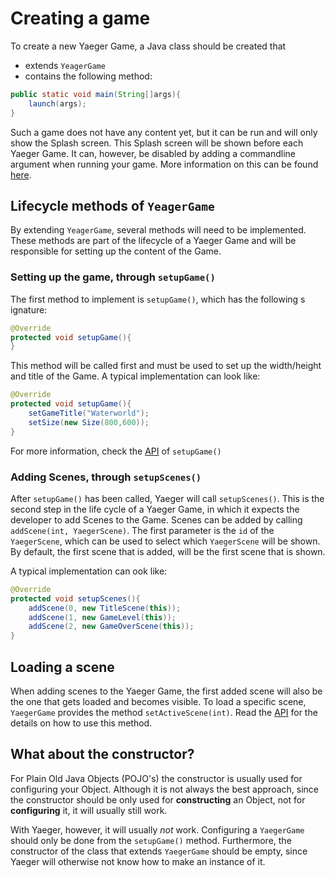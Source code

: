 # Creating a game

To create a new Yaeger Game, a Java class should be created that

* extends `YeagerGame`
* contains the following method:

```java
public static void main(String[]args){
    launch(args);
}
```

Such a game does not have any content yet, but it can be run and will only
show the Splash screen. This Splash screen  will be shown before each Yaeger
Game. It can, however, be disabled by adding a commandline argument when running
your game. More information on this can be found
[here](commandline-arguments.md).

## Lifecycle methods of `YeagerGame`

By extending `YeagerGame`, several methods will need to be implemented.
These methods are part of the lifecycle of a Yaeger Game and will be responsible
for setting up the content of the Game.

### Setting up the game, through `setupGame()`

The first method to implement is `setupGame()`, which has the following s
ignature:

```java
@Override
protected void setupGame(){
}
```

This method will be called first and must be used to set up the width/height
and title of the Game. A typical implementation can look like:

```java
@Override
protected void setupGame(){
    setGameTitle("Waterworld");
    setSize(new Size(800,600));
}
```

For more information, check the
[API](https://han-yaeger.github.io/yaeger/hanyaeger.api/com/github/hanyaeger/api/engine/YaegerGame.html#setupGame())
of `setupGame()`

### Adding Scenes, through `setupScenes()`

After `setupGame()` has been called, Yaeger will call `setupScenes()`. This is
the second step in the life cycle of a Yaeger Game, in which it expects the
developer to add Scenes to the Game. Scenes can be added by calling
`addScene(int, YaegerScene)`. The first parameter is the `id` of the
`YaegerScene`, which can be used to select which `YaegerScene` will be shown.
By default, the first scene that is added, will be the first scene that is
shown.

A typical implementation can ook like:

```java
@Override
protected void setupScenes(){
    addScene(0, new TitleScene(this));
    addScene(1, new GameLevel(this));
    addScene(2, new GameOverScene(this));
}
```

## Loading a scene

When adding scenes to the Yaeger Game, the first added scene will also be the
one that gets loaded and becomes visible. To load a specific scene,
`YaegerGame` provides the method `setActiveScene(int)`. Read
the [API](https://han-yaeger.github.io/yaeger/hanyaeger.api/com/github/hanyaeger/api/engine/YaegerGame.html#setActiveScene(int))
for the details on how to use this method.

## What about the constructor?

For Plain Old Java Objects (POJO's) the constructor is usually used for
configuring your Object. Although it is not always the best approach, since
the constructor should be only used for __constructing__ an Object, not for
__configuring__ it, it will usually still work.

With Yaeger, however, it will usually _not_ work. Configuring a `YaegerGame`
should only be done from the `setupGame()` method. Furthermore, the
constructor of the class that extends `YaegerGame` should be empty, since Yaeger
will otherwise not know how to make an instance of it.
